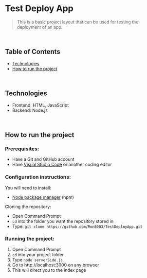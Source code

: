 # Test Deploy App
> This is a basic project layout that can be used for testing the deployment of an app.

<br>

## Table of Contents
- [Technologies](#technologies)
- [How to run the project](#how-to-run-project)

<br>

## Technologies
* Frontend: HTML, JavaScript
* Backend: Node.js


<br>


## <a id="how-to-run-project">How to run the project</a>
### Prerequisites:
- Have a Git and GitHub account
- Have [Visual Studio Code](https://code.visualstudio.com/download) or another coding editor

### Configuration instructions:

You will need to install:
- [Node package manager](https://nodejs.org/en/download/) (npm)

Cloning the repository:
- Open Command Prompt 
- `cd` into the folder you want the repository stored in
- Type: `git clone https://github.com/MonB003/TestDeployApp.git`

### Running the project:
1. Open Command Prompt
2. `cd` into your project folder
3. Type `node serverSide.js`
4. Go to http://localhost:3000 on any browser
5. This will direct you to the index page
